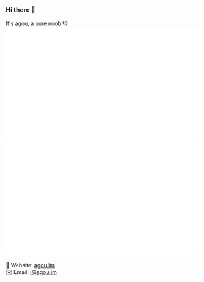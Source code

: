 ### Hi there 👋
It's agou, a pure noob 👎  
![GitHub Stats](https://raw.githubusercontent.com/agoudbg/github-stats/master/generated/overview.svg)![GitHub Stats](https://raw.githubusercontent.com/agoudbg/github-stats/master/generated/languages.svg)  
  
🔗 Website: <a href="//agou.im?from=github">agou.im</a>  
✉️ Email: <a href="mailto:i@agou.im">i@agou.im</a>  
  
  
